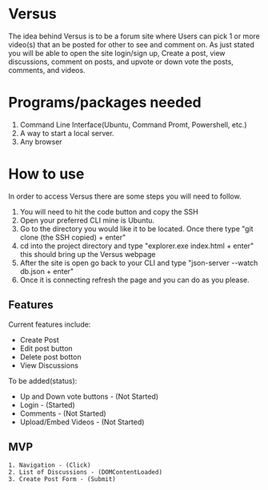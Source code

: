 # Versus
The idea behind Versus is to be a forum site where Users can pick 1 or more video(s) that an be posted for other to see and comment on. As just stated you will be able to open the site login/sign up, Create a post, view discussions, comment on posts, and upvote or down vote the posts, comments, and videos. 

# Programs/packages needed
1. Command Line Interface(Ubuntu, Command Promt, Powershell, etc.)
2. A way to start a local server.
3. Any browser 

# How to use
In order to access Versus there are some steps you will need to follow.
1. You will need to hit the code button and copy the SSH
2. Open your preferred CLI mine is Ubuntu.
3. Go to the directory you would like it to be located. Once there type "git clone (the SSH copied) + enter"
4. cd into the project directory and type "explorer.exe index.html + enter" this should bring up the Versus webpage
5. After the site is open go back to your CLI and type "json-server --watch db.json + enter"
6. Once it is connecting refresh the page and you can do as you please.

## Features
Current features include:
   - Create Post
   - Edit post button
   - Delete post botton
   - View Discussions

To be added(status):
   - Up and Down vote buttons - (Not Started)
   - Login - (Started)
   - Comments - (Not Started)
   - Upload/Embed Videos - (Not Started)

## MVP
    1. Navigation - (Click)
    2. List of Discussions - (DOMContentLoaded)
    3. Create Post Form - (Submit) 

